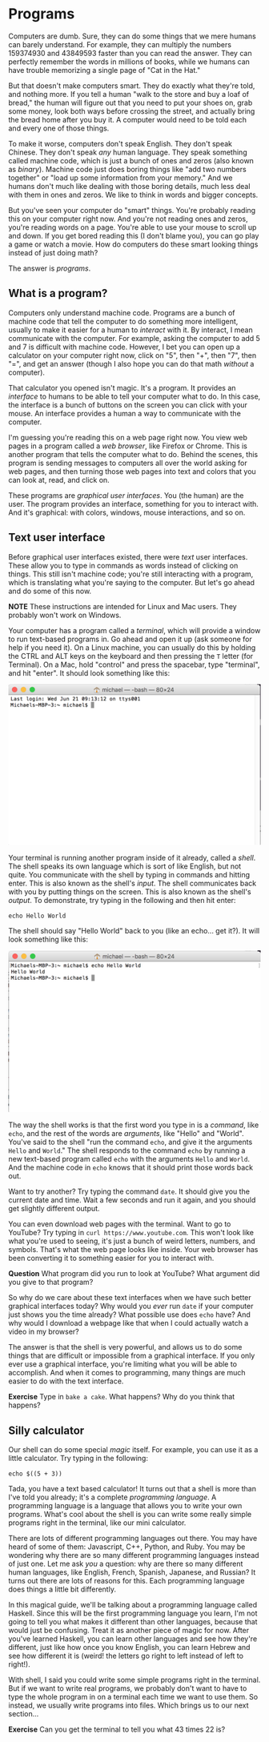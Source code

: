 # Programs

Computers are dumb. Sure, they can do some things that we mere humans
can barely understand. For example, they can multiply the numbers
159374930 and 43849593 faster than you can read the answer. They can
perfectly remember the words in millions of books, while we humans can
have trouble memorizing a single page of "Cat in the Hat."

But that doesn't make computers smart. They do exactly what they're
told, and nothing more. If you tell a human "walk to the store and buy
a loaf of bread," the human will figure out that you need to put your
shoes on, grab some money, look both ways before crossing the street,
and actually bring the bread home after you buy it. A computer would
need to be told each and every one of those things.

To make it worse, computers don't speak English. They don't speak
Chinese. They don't speak _any_ human language. They speak something
called machine code, which is just a bunch of ones and zeros (also
known as _binary_). Machine code just does boring things like "add two
numbers together" or "load up some information from your memory." And
we humans don't much like dealing with those boring details, much less
deal with them in ones and zeros. We like to think in words and bigger
concepts.

But you've seen your computer do "smart" things. You're probably
reading this on your computer right now. And you're not reading ones
and zeros, you're reading words on a page. You're able to use your
mouse to scroll up and down. If you get bored reading this (I don't
blame you), you can go play a game or watch a movie. How do computers
do these smart looking things instead of just doing math?

The answer is _programs_.

## What is a program?

Computers only understand machine code. Programs are a bunch of
machine code that tell the computer to do something more intelligent,
usually to make it easier for a human to _interact_ with it. By
interact, I mean communicate with the computer. For example, asking
the computer to add 5 and 7 is difficult with machine code. However, I
bet you can open up a calculator on your computer right now, click on
"5", then "+", then "7", then "=", and get an answer (though I also
hope you can do that math _without_ a computer).

That calculator you opened isn't magic. It's a program. It provides an
_interface_ to humans to be able to tell your computer what to do. In
this case, the interface is a bunch of buttons on the screen you can
click with your mouse. An interface provides a human a way to
communicate with the computer.

I'm guessing you're reading this on a web page right now. You view web
pages in a program called a _web browser_, like Firefox or
Chrome. This is another program that tells the computer what to
do. Behind the scenes, this program is sending messages to computers
all over the world asking for web pages, and then turning those web
pages into text and colors that you can look at, read, and click on.

These programs are _graphical user interfaces_. You (the human) are
the user. The program provides an interface, something for you to
interact with. And it's graphical: with colors, windows, mouse
interactions, and so on.

## Text user interface

Before graphical user interfaces existed, there were _text_ user
interfaces. These allow you to type in commands as words instead of
clicking on things. This still isn't machine code; you're still
interacting with a program, which is translating what you're saying to
the computer. But let's go ahead and do some of this now.

__NOTE__ These instructions are intended for Linux and Mac users. They
probably won't work on Windows.

Your computer has a program called a _terminal_, which will provide a
window to run text-based programs in. Go ahead and open it up (ask
someone for help if you need it). On a Linux machine, you can usually
do this by holding the CTRL and ALT keys on the keyboard and then
pressing the `T` letter (for Terminal). On a Mac, hold "control" and
press the spacebar, type "terminal", and hit "enter". It should look
something like this:

![Terminal](images/terminal.png)

Your terminal is running another program inside of it already, called
a _shell_. The shell speaks its own language which is sort of like
English, but not quite. You communicate with the shell by typing in
commands and hitting enter. This is also known as the shell's
_input_. The shell communicates back with you by putting things on the
screen. This is also known as the shell's _output_. To demonstrate,
try typing in the following and then hit enter:

    echo Hello World

The shell should say "Hello World" back to you (like an echo... get
it?). It will look something like this:

![Shell Hello World](images/shell-hello-world.png)

The way the shell works is that the first word you type in is a
_command_, like `echo`, and the rest of the words are _arguments_,
like "Hello" and "World". You've said to the shell "run the command
`echo`, and give it the arguments `Hello` and `World`." The shell
responds to the command `echo` by running a new text-based program
called `echo` with the arguments `Hello` and `World`. And the machine
code in `echo` knows that it should print those words back out.

Want to try another? Try typing the command `date`. It should give you
the current date and time. Wait a few seconds and run it again, and
you should get slightly different output.

You can even download web pages with the terminal. Want to go to
YouTube? Try typing in `curl https://www.youtube.com`. This won't look
like what you're used to seeing, it's just a bunch of weird letters,
numbers, and symbols. That's what the web page looks like inside. Your
web browser has been converting it to something easier for you to
interact with.

__Question__ What program did you run to look at YouTube? What
argument did you give to that program?

So why do we care about these text interfaces when we have such better
graphical interfaces today? Why would you _ever_ run `date` if your
computer just shows you the time already? What possible use does
`echo` have? And why would I download a webpage like that when I could
actually watch a video in my browser?

The answer is that the shell is very powerful, and allows us to do
some things that are difficult or impossible from a graphical
interface. If you only ever use a graphical interface, you're limiting
what you will be able to accomplish. And when it comes to programming,
many things are much easier to do with the text interface.

__Exercise__ Type in `bake a cake`. What happens? Why do you think
that happens?

## Silly calculator

Our shell can do some special _magic_ itself. For example, you can use
it as a little calculator. Try typing in the following:

    echo $((5 + 3))

Tada, you have a text based calculator! It turns out that a shell is
more than I've told you already; it's a complete _programming
language_. A programming language is a language that allows you to
write your own programs. What's cool about the shell is you can write
some really simple programs right in the terminal, like our mini
calculator.

There are lots of different programming languages out there. You may
have heard of some of them: Javascript, C++, Python, and Ruby. You may
be wondering why there are so many different programming languages
instead of just one. Let me ask _you_ a question: why are there so
many different human languages, like English, French, Spanish,
Japanese, and Russian? It turns out there are lots of reasons for
this. Each programming language does things a little bit differently.

In this magical guide, we'll be talking about a programming language
called Haskell. Since this will be the first programming language you
learn, I'm not going to tell you what makes it different than other
languages, because that would just be confusing. Treat it as another
piece of magic for now. After you've learned Haskell, you can learn
other languages and see how they're different, just like how once you
know English, you can learn Hebrew and see how different it is (weird!
the letters go right to left instead of left to right!).

With shell, I said you could write some simple programs right in the
terminal. But if we want to write real programs, we probably don't
want to have to type the whole program in on a terminal each time we
want to use them. So instead, we usually write programs into
files. Which brings us to our next section...

__Exercise__ Can you get the terminal to tell you what 43 times 22 is?
